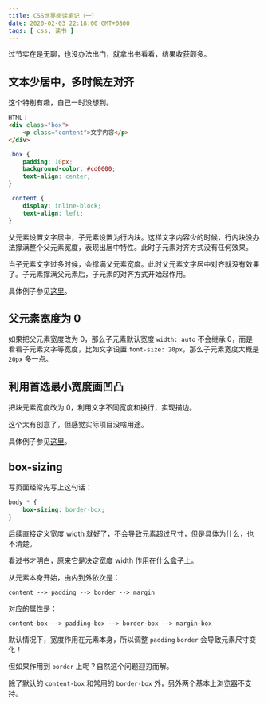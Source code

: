 ```yaml
---
title: CSS世界阅读笔记（一）
date: 2020-02-03 22:18:00 GMT+0800
tags: [ css, 读书 ]
---
```


过节实在是无聊，也没办法出门，就拿出书看看，结果收获颇多。

<!-- truncate -->

## 文本少居中，多时候左对齐

这个特别有趣，自己一时没想到。

```html
HTML：
<div class="box">
    <p class="content">文字内容</p>
</div>
```

```css
.box {
    padding: 10px;
    background-color: #cd0000;
    text-align: center;
}

.content {
    display: inline-block;
    text-align: left;
}
```

父元素设置文字居中，子元素设置为行内块。这样文字内容少的时候，行内块没办法撑满整个父元素宽度，表现出居中特性。此时子元素对齐方式没有任何效果。

当子元素文字过多时候，会撑满父元素宽度。此时父元素文字居中对齐就没有效果了。子元素撑满父元素后，子元素的对齐方式开始起作用。

具体例子参见[这里](https://demo.cssworld.cn/3/2-5.php)。

## 父元素宽度为 0

如果把父元素宽度改为 0，那么子元素默认宽度 `width: auto` 不会继承 0，而是看看子元素文字等宽度，比如文字设置 `font-size: 20px`，那么子元素宽度大概是 `20px` 多一点。

## 利用首选最小宽度画凹凸

把块元素宽度改为 0，利用文字不同宽度和换行，实现描边。

这个太有创意了，但感觉实际项目没啥用途。

具体例子参见[这里](https://demo.cssworld.cn/3/2-6.php)。

## box-sizing

写页面经常先写上这句话：

```css
body * {
    box-sizing: border-box;
}
```

后续直接定义宽度 width 就好了，不会导致元素超过尺寸，但是具体为什么，也不清楚。

看过书才明白，原来它是决定宽度 width 作用在什么盒子上。

从元素本身开始，由内到外依次是：

```
content --> padding --> border --> margin
```

对应的属性是：

```
content-box --> padding-box --> border-box --> margin-box
```

默认情况下，宽度作用在元素本身，所以调整 `padding` `border` 会导致元素尺寸变化！

但如果作用到 `border` 上呢？自然这个问题迎刃而解。

除了默认的 `content-box` 和常用的 `border-box` 外，另外两个基本上浏览器不支持。
